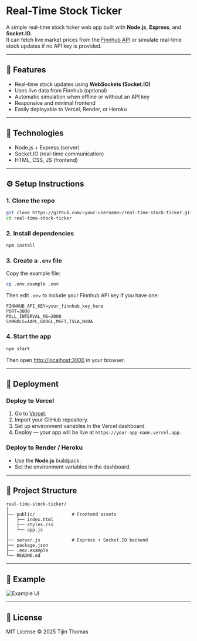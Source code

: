# Real-Time Stock Ticker

A simple real-time stock ticker web app built with **Node.js**, **Express**, and **Socket.IO**.  
It can fetch live market prices from the [Finnhub API](https://finnhub.io/) or simulate real-time stock updates if no API key is provided.

---

## 🚀 Features
- Real-time stock updates using **WebSockets (Socket.IO)**
- Uses live data from Finnhub (optional)
- Automatic simulation when offline or without an API key
- Responsive and minimal frontend
- Easily deployable to Vercel, Render, or Heroku

---

## 🧰 Technologies
- Node.js + Express (server)
- Socket.IO (real-time communication)
- HTML, CSS, JS (frontend)

---

## ⚙️ Setup Instructions

### 1. Clone the repo
```bash
git clone https://github.com/<your-username>/real-time-stock-ticker.git
cd real-time-stock-ticker
```

### 2. Install dependencies
```bash
npm install
```

### 3. Create a `.env` file
Copy the example file:
```bash
cp .env.example .env
```

Then edit `.env` to include your Finnhub API key if you have one:
```
FINNHUB_API_KEY=your_finnhub_key_here
PORT=3000
POLL_INTERVAL_MS=2000
SYMBOLS=AAPL,GOOGL,MSFT,TSLA,NVDA
```

### 4. Start the app
```bash
npm start
```

Then open [http://localhost:3000](http://localhost:3000) in your browser.

---

## 📡 Deployment

### Deploy to Vercel
1. Go to [Vercel](https://vercel.com/).
2. Import your GitHub repository.
3. Set up environment variables in the Vercel dashboard.
4. Deploy — your app will be live at `https://your-app-name.vercel.app`.

### Deploy to Render / Heroku
- Use the **Node.js** buildpack.
- Set the environment variables in the dashboard.

---

## 📁 Project Structure
```
real-time-stock-ticker/
│
├── public/              # Frontend assets
│   ├── index.html
│   ├── styles.css
│   └── app.js
│
├── server.js            # Express + Socket.IO backend
├── package.json
├── .env.example
└── README.md
```

---

## 🧪 Example
![Example UI](https://user-images.githubusercontent.com/placeholder/stock-ticker-preview.png)

---

## 🪪 License
MIT License © 2025 Tijin Thomas
